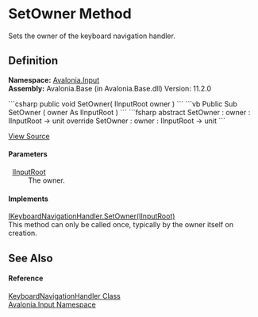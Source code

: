 # SetOwner Method


Sets the owner of the keyboard navigation handler.



## Definition
**Namespace:** <a href="N_Avalonia_Input">Avalonia.Input</a>  
**Assembly:** Avalonia.Base (in Avalonia.Base.dll) Version: 11.2.0

<Tabs groupId="api-code-preview">
<TabItem value="csharp" label="C#">
```csharp
public void SetOwner(
	IInputRoot owner
)
```
</TabItem>
<TabItem value="vb" label="VB">
```vb
Public Sub SetOwner ( 
	owner As IInputRoot
)
```
</TabItem>
<TabItem value="fsharp" label="F#">
```fsharp
abstract SetOwner : 
        owner : IInputRoot -> unit 
override SetOwner : 
        owner : IInputRoot -> unit 
```
</TabItem>
</Tabs>



<a href="https://github.com/AvaloniaUI/Avalonia/tree/master/src/Avalonia.Base/Input/KeyboardNavigationHandler.cs#L30" title="View the source code">View Source</a>



#### Parameters
<dl><dt>  <a href="T_Avalonia_Input_IInputRoot">IInputRoot</a></dt><dd>The owner.</dd></dl>

#### Implements
<a href="M_Avalonia_Input_IKeyboardNavigationHandler_SetOwner">IKeyboardNavigationHandler.SetOwner(IInputRoot)</a>  
This method can only be called once, typically by the owner itself on creation.

## See Also


#### Reference
<a href="T_Avalonia_Input_KeyboardNavigationHandler">KeyboardNavigationHandler Class</a>  
<a href="N_Avalonia_Input">Avalonia.Input Namespace</a>  
